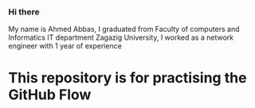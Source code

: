 ### Hi there   
My name is Ahmed Abbas, I graduated from Faculty of computers and Informatics IT department Zagazig University, I worked as a network engineer with 1 year of experience
# This repository is for practising the GitHub Flow
